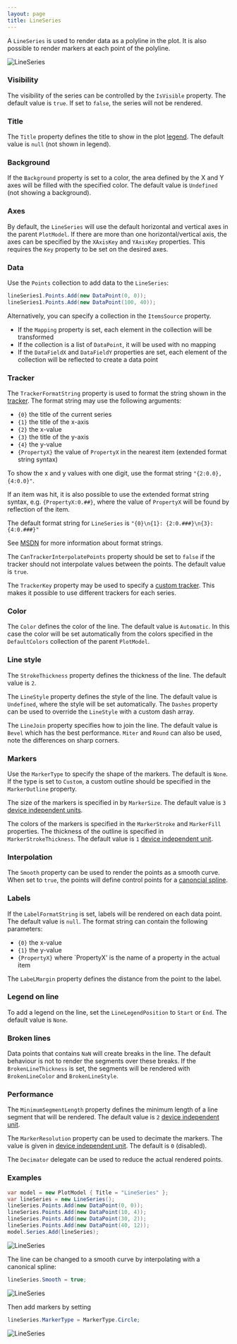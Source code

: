 ```yaml
---
layout: page
title: LineSeries
---
```


A `LineSeries` is used to render data as a polyline in the plot. It is also possible to render markers at each point of the polyline.

![LineSeries](/public/images/documentation/series/LineSeries.png)

### Visibility

The visibility of the series can be controlled by the `IsVisible` property. The default value is `true`. If set to `false`, the series will not be rendered.

### Title

The `Title` property defines the title to show in the plot [legend](../legend). The default value is `null` (not shown in legend).

### Background

If the `Background` property is set to a color, the area defined by the X and Y axes will be filled with the specified color. The default value is `Undefined` (not showing a background).

### Axes

By default, the `LineSeries` will use the default horizontal and vertical axes in the parent `PlotModel`. If there are more than one horizontal/vertical axis, the axes can be specified by the `XAxisKey` and `YAxisKey` properties. This requires the `Key` property to be set on the desired axes.

### Data

Use the `Points` collection to add data to the `LineSeries`:

``` cs
lineSeries1.Points.Add(new DataPoint(0, 0));
lineSeries1.Points.Add(new DataPoint(100, 40));
```

Alternatively, you can specify a collection in the `ItemsSource` property.

- If the `Mapping` property is set, each element in the collection will be transformed
- If the collection is a list of `DataPoint`, it will be used with no mapping
- If the `DataFieldX` and `DataFieldY` properties are set, each element of the collection will be reflected to create a data point

### Tracker

The `TrackerFormatString` property is used to format the string shown in the [tracker](../tracker). The format string may use the following arguments:

- `{0}` the title of the current series
- `{1}` the title of the x-axis
- `{2}` the x-value
- `{3}` the title of the y-axis
- `{4}` the y-value
- `{PropertyX}` the value of `PropertyX` in the nearest item (extended format string syntax)

To show the x and y values with one digit, use the format string `"{2:0.0},{4:0.0}"`.

If an item was hit, it is also possible to use the extended format string syntax, e.g. `{PropertyX:0.##}`, where the value of `PropertyX` will be found by reflection of the item.

The default format string for `LineSeries` is `"{0}\n{1}: {2:0.###}\n{3}: {4:0.###}"`

See [MSDN](http://msdn.microsoft.com/en-us/library/system.string.format(v=vs.110).aspx) for more information about format strings.

The `CanTrackerInterpolatePoints` property should be set to `false` if the tracker should not interpolate values between the points. The default value is `true`.

The `TrackerKey` property may be used to specify a [custom tracker](../tracker). This makes it possible to use different trackers for each series.

### Color

The `Color` defines the color of the line. The default value is `Automatic`. In this case the color will be set automatically from the colors specified in the `DefaultColors` collection of the parent `PlotModel`.

### Line style

The `StrokeThickness` property defines the thickness of the line. The default value is `2`.

The `LineStyle` property defines the style of the line. The default value is `Undefined`, where the style will be set automatically.
The `Dashes` property can be used to override the `LineStyle` with a custom dash array.

The `LineJoin` property specifies how to join the line. The default value is `Bevel` which has the best performance. `Miter` and `Round` can also be used, note the differences on sharp corners. 

### Markers

Use the `MarkerType` to specify the shape of the markers. The default is `None`. If the type is set to `Custom`, a custom outline should be specified in the `MarkerOutline` property.

The size of the markers is specified in by `MarkerSize`. The default value is `3` [device independent units](../units).

The colors of the markers is specified in the `MarkerStroke` and `MarkerFill` properties. The thickness of the outline is specified in `MarkerStrokeThickness`. The default value is `1` [device independent unit](../units).

### Interpolation

The `Smooth` property can be used to render the points as a smooth curve. When set to `true`, the points will define control points for a [canoncial spline](http://www.charlespetzold.com/blog/2009/01/canonical-splines-in-wpf-and-silverlight.html). 

### Labels

If the `LabelFormatString` is set, labels will be rendered on each data point. The default value is `null`. The format string can contain the following parameters:

- `{0}` the x-value
- `{1}` the y-value
- `{PropertyX}` where `PropertyX' is the name of a property in the actual item

The `LabeLMargin` property defines the distance from the point to the label.

### Legend on line

To add a legend on the line, set the `LineLegendPosition` to `Start` or `End`. The default value is `None`.

### Broken lines

Data points that contains `NaN` will create breaks in the line. The default behaviour is not to render the segments over these breaks. If the `BrokenLineThickness` is set, the segments will be rendered with `BrokenLineColor` and `BrokenLineStyle`.

### Performance

The `MinimumSegmentLength` property defines the minimum length of a line segment that will be rendered. The default value is `2` [device independent unit](../units).

The `MarkerResolution` property can be used to decimate the markers. The value is given in  [device independent unit](../units). The default is `0` (disabled).

The `Decimator` delegate can be used to reduce the actual rendered points.

### Examples

``` csharp
var model = new PlotModel { Title = "LineSeries" };
var lineSeries = new LineSeries();
lineSeries.Points.Add(new DataPoint(0, 0));
lineSeries.Points.Add(new DataPoint(10, 4));
lineSeries.Points.Add(new DataPoint(30, 2));
lineSeries.Points.Add(new DataPoint(40, 12));
model.Series.Add(lineSeries);
```

![LineSeries](/public/images/documentation/series/LineSeries-Example1.png)

The line can be changed to a smooth curve by interpolating with a canonical spline:

``` csharp
lineSeries.Smooth = true;
```

![LineSeries](/public/images/documentation/series/LineSeries-Example2.png)

Then add markers by setting

``` csharp
lineSeries.MarkerType = MarkerType.Circle;
```

![LineSeries](/public/images/documentation/series/LineSeries-Example3.png)
